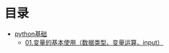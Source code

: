 # 目录
* [python基础](python-essentials)  
    * [01.变量的基本使用（数据类型、变量运算、input）](python-essentials/01.变量的基本使用（数据类型、变量运算、input）.ipynb)
